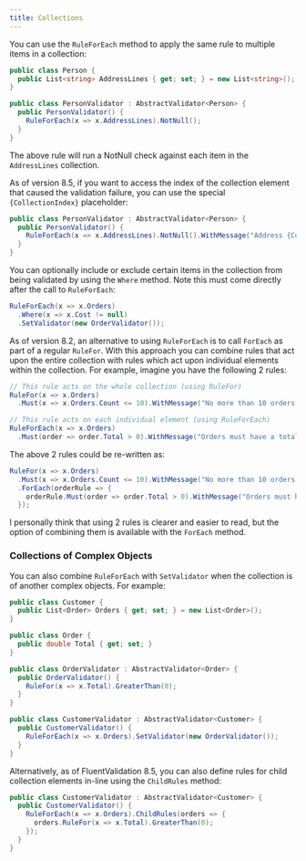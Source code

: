 ```yaml
---
title: Collections
---
```


You can use the `RuleForEach` method to apply the same rule to multiple items in a collection:

```csharp
public class Person {
  public List<string> AddressLines { get; set; } = new List<string>();
}
```

```csharp
public class PersonValidator : AbstractValidator<Person> {
  public PersonValidator() {
    RuleForEach(x => x.AddressLines).NotNull();
  }
}
```
The above rule will run a NotNull check against each item in the `AddressLines` collection. 

As of version 8.5, if you want to access the index of the collection element that caused the validation failure, you can use the special `{CollectionIndex}` placeholder:

```csharp
public class PersonValidator : AbstractValidator<Person> {
  public PersonValidator() {
    RuleForEach(x => x.AddressLines).NotNull().WithMessage("Address {CollectionIndex} is required.");
  }
}
```

You can optionally include or exclude certain items in the collection from being validated by using the `Where` method. Note this must come directly after the call to `RuleForEach`:

```csharp
RuleForEach(x => x.Orders)
  .Where(x => x.Cost != null)
  .SetValidator(new OrderValidator());
```

As of version 8.2, an alternative to using `RuleForEach` is to call `ForEach` as part of a regular `RuleFor`. With this approach you can combine rules that act upon the entire collection with rules which act upon individual elements within the collection. For example, imagine you have the following 2 rules:

```csharp
// This rule acts on the whole collection (using RuleFor)
RuleFor(x => x.Orders)
  .Must(x => x.Orders.Count <= 10).WithMessage("No more than 10 orders are allowed");

// This rule acts on each individual element (using RuleForEach)
RuleForEach(x => x.Orders)
  .Must(order => order.Total > 0).WithMessage("Orders must have a total of more than 0")
```

The above 2 rules could be re-written as:

```csharp
RuleFor(x => x.Orders)
  .Must(x => x.Orders.Count <= 10).WithMessage("No more than 10 orders are allowed")
  .ForEach(orderRule => {
    orderRule.Must(order => order.Total > 0).WithMessage("Orders must have a total of more than 0")
  });
```

I personally think that using 2 rules is clearer and easier to read, but the option of combining them is available with the `ForEach` method.

### Collections of Complex Objects

You can also combine `RuleForEach` with `SetValidator` when the collection is of another complex objects. For example:

```csharp
public class Customer {
  public List<Order> Orders { get; set; } = new List<Order>();
}

public class Order {
  public double Total { get; set; }
}
```

```csharp
public class OrderValidator : AbstractValidator<Order> {
  public OrderValidator() {
    RuleFor(x => x.Total).GreaterThan(0);
  }
}

public class CustomerValidator : AbstractValidator<Customer> {
  public CustomerValidator() {
    RuleForEach(x => x.Orders).SetValidator(new OrderValidator());
  }
}
```

Alternatively, as of FluentValidation 8.5, you can also define rules for child collection elements in-line using the `ChildRules` method:

```csharp
public class CustomerValidator : AbstractValidator<Customer> {
  public CustomerValidator() {
    RuleForEach(x => x.Orders).ChildRules(orders => {
      orders.RuleFor(x => x.Total).GreaterThan(0);
    });
  }
}
```
